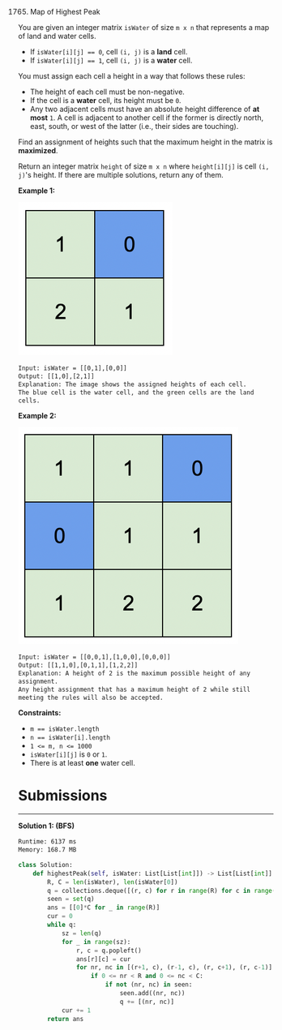 1765. Map of Highest Peak

You are given an integer matrix `isWater` of size `m x n` that represents a map of land and water cells.

* If `isWater[i][j] == 0`, cell `(i, j)` is a **land** cell.
* If `isWater[i][j] == 1`, cell `(i, j)` is a **water** cell.

You must assign each cell a height in a way that follows these rules:

* The height of each cell must be non-negative.
* If the cell is a **water** cell, its height must be `0`.
* Any two adjacent cells must have an absolute height difference of **at most** `1`. A cell is adjacent to another cell if the former is directly north, east, south, or west of the latter (i.e., their sides are touching).

Find an assignment of heights such that the maximum height in the matrix is **maximized**.

Return an integer matrix `height` of size `m x n` where `height[i][j]` is cell `(i, j)`'s height. If there are multiple solutions, return any of them.

 

**Example 1:**

![1765_screenshot-2021-01-11-at-82045-am.png](img/1765_screenshot-2021-01-11-at-82045-am.png)
```
Input: isWater = [[0,1],[0,0]]
Output: [[1,0],[2,1]]
Explanation: The image shows the assigned heights of each cell.
The blue cell is the water cell, and the green cells are the land cells.
```

**Example 2:**

![1765_screenshot-2021-01-11-at-82050-am.png](img/1765_screenshot-2021-01-11-at-82050-am.png)
```
Input: isWater = [[0,0,1],[1,0,0],[0,0,0]]
Output: [[1,1,0],[0,1,1],[1,2,2]]
Explanation: A height of 2 is the maximum possible height of any assignment.
Any height assignment that has a maximum height of 2 while still meeting the rules will also be accepted.
```

**Constraints:**

* `m == isWater.length`
* `n == isWater[i].length`
* `1 <= m, n <= 1000`
* `isWater[i][j]` is `0` or `1`.
* There is at least **one** water cell.

# Submissions
---
**Solution 1: (BFS)**
```
Runtime: 6137 ms
Memory: 168.7 MB
```
```python
class Solution:
    def highestPeak(self, isWater: List[List[int]]) -> List[List[int]]:
        R, C = len(isWater), len(isWater[0])
        q = collections.deque([(r, c) for r in range(R) for c in range(C) if isWater[r][c]])
        seen = set(q)
        ans = [[0]*C for _ in range(R)]
        cur = 0
        while q:
            sz = len(q)
            for _ in range(sz):
                r, c = q.popleft()
                ans[r][c] = cur
                for nr, nc in [(r+1, c), (r-1, c), (r, c+1), (r, c-1)]:
                    if 0 <= nr < R and 0 <= nc < C:
                        if not (nr, nc) in seen:
                            seen.add((nr, nc))
                            q += [(nr, nc)]
            cur += 1
        return ans
```
